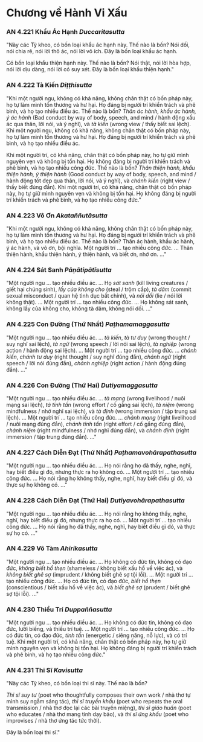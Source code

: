 # Chương về Hành Vi Xấu

### AN 4.221 Khẩu Ác Hạnh *Duccaritasutta*

"Này các Tỳ kheo, có bốn loại khẩu ác hạnh này.
Thế nào là bốn? Nói dối, nói chia rẽ, nói lời thô ác, nói lời vô ích. Đây
là bốn loại khẩu ác hạnh.

Có bốn loại khẩu thiện hạnh này. Thế nào là bốn?
Nói thật, nói lời hòa hợp, nói lời dịu dàng, nói lời có suy xét. Đây là
bốn loại khẩu thiện hạnh."

<!--pg-->
### AN 4.222 Tà Kiến *Diṭṭhisutta*

"Khi một người ngu, không có khả năng, không chân thật có bốn pháp này, họ tự làm mình tổn thương và hư hại. Họ đáng bị người trí khiển trách và phê bình, và họ tạo nhiều điều ác. Thế nào là bốn? *Thân ác hành, khẩu ác hành, ý ác hành* (Bad conduct by way of body, speech, and mind / hành động xấu ác qua thân, lời nói, và ý nghĩ), và *tà kiến* (wrong view / thấy biết sai lệch). Khi một người ngu, không có khả năng, không chân thật có bốn pháp này, họ tự làm mình tổn thương và hư hại. Họ đáng bị người trí khiển trách và phê bình, và họ tạo nhiều điều ác.

Khi một người trí, có khả năng, chân thật có bốn pháp này, họ tự giữ mình nguyên vẹn và không bị tổn hại. Họ không đáng bị người trí khiển trách và phê bình, và họ tạo nhiều công đức. Thế nào là bốn? *Thân thiện hành, khẩu thiện hành, ý thiện hành* (Good conduct by way of body, speech, and mind / hành động tốt đẹp qua thân, lời nói, và ý nghĩ), và *chánh kiến* (right view / thấy biết đúng đắn). Khi một người trí, có khả năng, chân thật có bốn pháp này, họ tự giữ mình nguyên vẹn và không bị tổn hại. Họ không đáng bị người trí khiển trách và phê bình, và họ tạo nhiều công đức."

<!--pg-->
### AN 4.223 Vô Ơn *Akataññutāsutta*

"Khi một người ngu, không có khả năng, không chân thật có bốn pháp này, họ tự làm mình tổn thương và hư hại. Họ đáng bị người trí khiển trách và phê bình, và họ tạo nhiều điều ác. Thế nào là bốn? Thân ác hành, khẩu ác hành, ý ác hành, và vô ơn, bội nghĩa. Một người trí ... tạo nhiều công đức. ... Thân thiện hành, khẩu thiện hành, ý thiện hành, và biết ơn, nhớ ơn. ..."

<!--pg-->
### AN 4.224 Sát Sanh *Pāṇātipātīsutta*

"Một người ngu ... tạo nhiều điều ác. ... Họ *sát sanh* (kill living creatures / giết hại chúng sinh), *lấy của không cho* (steal / trộm cắp), *tà dâm* (commit sexual misconduct / quan hệ tình dục bất chính), và *nói dối* (lie / nói lời không thật). ... Một người trí ... tạo nhiều công đức. ... Họ không sát sanh, không lấy của không cho, không tà dâm, không nói dối. ..."

<!--pg-->
### AN 4.225 Con Đường (Thứ Nhất) *Paṭhamamaggasutta*

"Một người ngu ... tạo nhiều điều ác. ... *tà kiến*, *tà tư duy* (wrong thought / suy nghĩ sai lệch), *tà ngữ* (wrong speech / lời nói sai lệch), *tà nghiệp* (wrong action / hành động sai lệch). ... Một người trí ... tạo nhiều công đức. ... *chánh kiến*, *chánh tư duy* (right thought / suy nghĩ đúng đắn), *chánh ngữ* (right speech / lời nói đúng đắn), *chánh nghiệp* (right action / hành động đúng đắn). ..."

### AN 4.226 Con Đường (Thứ Hai) *Dutiyamaggasutta*

"Một người ngu ... tạo nhiều điều ác. ... *tà mạng* (wrong livelihood / nuôi mạng sai lệch), *tà tinh tấn* (wrong effort / cố gắng sai lệch), *tà niệm* (wrong mindfulness / nhớ nghĩ sai lệch), và *tà định* (wrong immersion / tập trung sai lệch). ... Một người trí ... tạo nhiều công đức. ... *chánh mạng* (right livelihood / nuôi mạng đúng đắn), *chánh tinh tấn* (right effort / cố gắng đúng đắn), *chánh niệm* (right mindfulness / nhớ nghĩ đúng đắn), và *chánh định* (right immersion / tập trung đúng đắn). ..."

<!--pg-->
### AN 4.227 Cách Diễn Đạt (Thứ Nhất) *Paṭhamavohārapathasutta*

"Một người ngu ... tạo nhiều điều ác. ... Họ nói rằng họ đã thấy, nghe, nghĩ, hay biết điều gì đó, nhưng thực ra họ không có. ... Một người trí ... tạo nhiều công đức. ... Họ nói rằng họ không thấy, nghe, nghĩ, hay biết điều gì đó, và thực sự họ không có. ..."

<!--pg-->
### AN 4.228 Cách Diễn Đạt (Thứ Hai) *Dutiyavohārapathasutta*

"Một người ngu ... tạo nhiều điều ác. ... Họ nói rằng họ không thấy, nghe, nghĩ, hay biết điều gì đó, nhưng thực ra họ có. ... Một người trí ... tạo nhiều công đức. ... Họ nói rằng họ đã thấy, nghe, nghĩ, hay biết điều gì đó, và thực sự họ có. ..."

<!--pg-->
### AN 4.229 Vô Tàm *Ahirikasutta*

"Một người ngu ... tạo nhiều điều ác. ... Họ không có đức tin, không có đạo đức, *không biết hổ thẹn* (shameless / không biết xấu hổ về việc ác), và *không biết ghê sợ* (imprudent / không biết ghê sợ tội lỗi). ... Một người trí ... tạo nhiều công đức. ... Họ có đức tin, có đạo đức, *biết hổ thẹn* (conscientious / biết xấu hổ về việc ác), và *biết ghê sợ* (prudent / biết ghê sợ tội lỗi). ..."

<!--pg-->
### AN 4.230 Thiểu Trí *Duppaññasutta*

"Một người ngu ... tạo nhiều điều ác. ... Họ không có đức tin, không có đạo đức, lười biếng, và thiếu trí tuệ. ... Một người trí ... tạo nhiều công đức. ... Họ có đức tin, có đạo đức, *tinh tấn* (energetic / siêng năng, nỗ lực), và có trí tuệ. Khi một người trí, có khả năng, chân thật có bốn pháp này, họ tự giữ mình nguyên vẹn và không bị tổn hại. Họ không đáng bị người trí khiển trách và phê bình, và họ tạo nhiều công đức."

<!--pg-->
### AN 4.231 Thi Sĩ *Kavisutta*

"Này các Tỳ kheo, có bốn loại thi sĩ này. Thế nào là bốn?

*Thi sĩ suy tư* (poet who thoughtfully composes their own work / nhà thơ tự mình suy ngẫm sáng tác), *thi sĩ truyền khẩu* (poet who repeats the oral transmission / nhà thơ đọc lại các bài truyền miệng), *thi sĩ giáo huấn* (poet who educates / nhà thơ mang tính dạy bảo), và *thi sĩ ứng khẩu* (poet who improvises / nhà thơ ứng tác tức thời).

Đây là bốn loại thi sĩ."